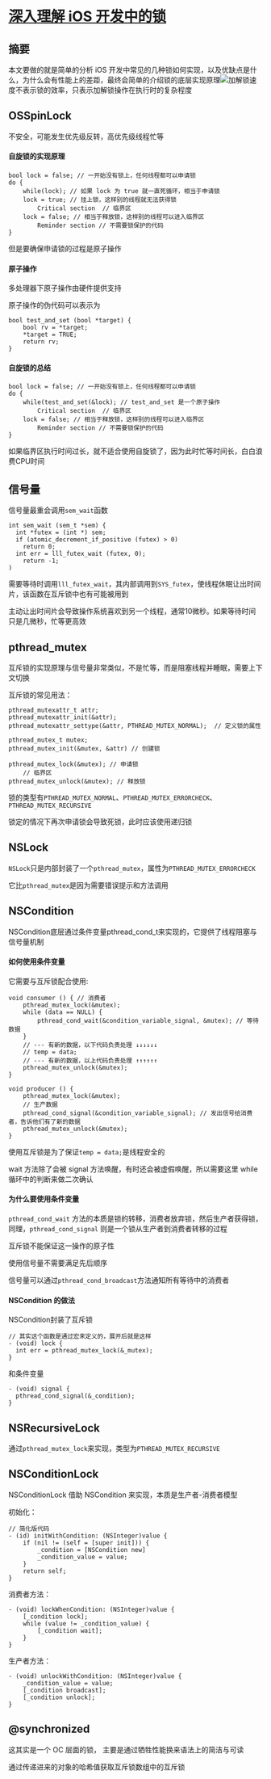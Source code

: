 # [深入理解 iOS 开发中的锁](https://bestswifter.com/ios-lock/)

## 摘要

本文要做的就是简单的分析 iOS 开发中常见的几种锁如何实现，以及优缺点是什么，为什么会有性能上的差距，最终会简单的介绍锁的底层实现原理![](/assets/1171077-280edff700291835.png)加解锁速度不表示锁的效率，只表示加解锁操作在执行时的复杂程度

## OSSpinLock

不安全，可能发生优先级反转，高优先级线程忙等

#### 自旋锁的实现原理

```
bool lock = false; // 一开始没有锁上，任何线程都可以申请锁
do {
    while(lock); // 如果 lock 为 true 就一直死循环，相当于申请锁
    lock = true; // 挂上锁，这样别的线程就无法获得锁
        Critical section  // 临界区
    lock = false; // 相当于释放锁，这样别的线程可以进入临界区
        Reminder section // 不需要锁保护的代码        
}
```

但是要确保申请锁的过程是原子操作

#### 原子操作

多处理器下原子操作由硬件提供支持

原子操作的伪代码可以表示为

```
bool test_and_set (bool *target) {
    bool rv = *target; 
    *target = TRUE; 
    return rv;
}
```

#### 自旋锁的总结

```
bool lock = false; // 一开始没有锁上，任何线程都可以申请锁
do {
    while(test_and_set(&lock); // test_and_set 是一个原子操作
        Critical section  // 临界区
    lock = false; // 相当于释放锁，这样别的线程可以进入临界区
        Reminder section // 不需要锁保护的代码        
}
```

如果临界区执行时间过长，就不适合使用自旋锁了，因为此时忙等时间长，白白浪费CPU时间

## 信号量

信号量最重会调用`sem_wait`函数

```
int sem_wait (sem_t *sem) {
  int *futex = (int *) sem;
  if (atomic_decrement_if_positive (futex) > 0)
    return 0;
  int err = lll_futex_wait (futex, 0);
    return -1;
)
```

需要等待时调用`lll_futex_wait`，其内部调用到`SYS_futex`，使线程休眠让出时间片，该函数在互斥锁中也有可能被用到

主动让出时间片会导致操作系统喜欢到另一个线程，通常10微秒。如果等待时间只是几微秒，忙等更高效

## pthread\_mutex

互斥锁的实现原理与信号量非常类似，不是忙等，而是阻塞线程并睡眠，需要上下文切换

互斥锁的常见用法：

```
pthread_mutexattr_t attr;
pthread_mutexattr_init(&attr);
pthread_mutexattr_settype(&attr, PTHREAD_MUTEX_NORMAL);  // 定义锁的属性

pthread_mutex_t mutex;
pthread_mutex_init(&mutex, &attr) // 创建锁

pthread_mutex_lock(&mutex); // 申请锁
    // 临界区
pthread_mutex_unlock(&mutex); // 释放锁
```

锁的类型有`PTHREAD_MUTEX_NORMAL`、`PTHREAD_MUTEX_ERRORCHECK`、`PTHREAD_MUTEX_RECURSIVE`

锁定的情况下再次申请锁会导致死锁，此时应该使用递归锁

## NSLock

`NSLock`只是内部封装了一个`pthread_mutex`，属性为`PTHREAD_MUTEX_ERRORCHECK`

它比`pthread_mutex`是因为需要错误提示和方法调用

## NSCondition

NSCondition底层通过条件变量pthread\_cond\_t来实现的，它提供了线程阻塞与信号量机制

#### 如何使用条件变量

它需要与互斥锁配合使用:

```
void consumer () { // 消费者
    pthread_mutex_lock(&mutex);
    while (data == NULL) {
        pthread_cond_wait(&condition_variable_signal, &mutex); // 等待数据
    }
    // --- 有新的数据，以下代码负责处理 ↓↓↓↓↓↓
    // temp = data;
    // --- 有新的数据，以上代码负责处理 ↑↑↑↑↑↑
    pthread_mutex_unlock(&mutex);
}

void producer () {
    pthread_mutex_lock(&mutex);
    // 生产数据
    pthread_cond_signal(&condition_variable_signal); // 发出信号给消费者，告诉他们有了新的数据
    pthread_mutex_unlock(&mutex);
}
```

使用互斥锁是为了保证`temp = data;`是线程安全的

wait 方法除了会被 signal 方法唤醒，有时还会被虚假唤醒，所以需要这里 while 循环中的判断来做二次确认

#### 为什么要使用条件变量

`pthread_cond_wait` 方法的本质是锁的转移，消费者放弃锁，然后生产者获得锁，同理，`pthread_cond_signal` 则是一个锁从生产者到消费者转移的过程

互斥锁不能保证这一操作的原子性

使用信号量不需要满足先后顺序

信号量可以通过`pthread_cond_broadcast`方法通知所有等待中的消费者

#### NSCondition 的做法

NSCondition封装了互斥锁

```
// 其实这个函数是通过宏来定义的，展开后就是这样
- (void) lock {
  int err = pthread_mutex_lock(&_mutex);
}
```

和条件变量

```
- (void) signal {
  pthread_cond_signal(&_condition);
}
```

## NSRecursiveLock

通过`pthread_mutex_lock`来实现，类型为`PTHREAD_MUTEX_RECURSIVE`

## NSConditionLock

NSConditionLock 借助 NSCondition 来实现，本质是生产者-消费者模型

初始化：

```
// 简化版代码
- (id) initWithCondition: (NSInteger)value {
    if (nil != (self = [super init])) {
        _condition = [NSCondition new]
        _condition_value = value;
    }
    return self;
}
```

消费者方法：

```
- (void) lockWhenCondition: (NSInteger)value {
    [_condition lock];
    while (value != _condition_value) {
        [_condition wait];
    }
}
```

生产者方法：

```
- (void) unlockWithCondition: (NSInteger)value {
    _condition_value = value;
    [_condition broadcast];
    [_condition unlock];
}
```

## @synchronized

这其实是一个 OC 层面的锁， 主要是通过牺牲性能换来语法上的简洁与可读

通过传递进来的对象的哈希值获取互斥锁数组中的互斥锁

